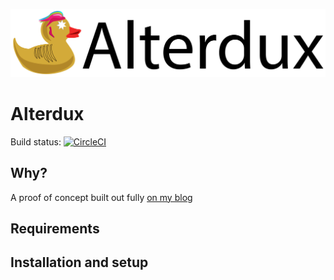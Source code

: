 ![alterdux](alterdux.png)

# Alterdux

Build status: [![CircleCI](https://circleci.com/gh/asteridux/alterdux.svg?style=svg)](https://circleci.com/gh/AntJanus/asteridux:Why)

## Why?

A proof of concept built out fully [on my blog](https://antjanus.com/blog/web-development-tutorials/front-end-development/build-alterdux-redux-like-redux-compatible-library-scratch/)

## Requirements

## Installation and setup